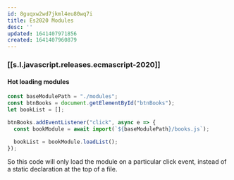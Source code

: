 ```yaml
---
id: 8guqxw2wd7jkml4eu80wq7i
title: Es2020 Modules
desc: ''
updated: 1641407971856
created: 1641407960879
---
```



### [[s.l.javascript.releases.ecmascript-2020]]

#### Hot loading modules

```js
const baseModulePath = "./modules";
const btnBooks = document.getElementById("btnBooks");
let bookList = [];

btnBooks.addEventListener("click", async e => {
  const bookModule = await import(`${baseModulePath}/books.js`);

  bookList = bookModule.loadList();
});
```

So this code will only load the module on a particular click event, instead of a static declaration at the top of a file.
